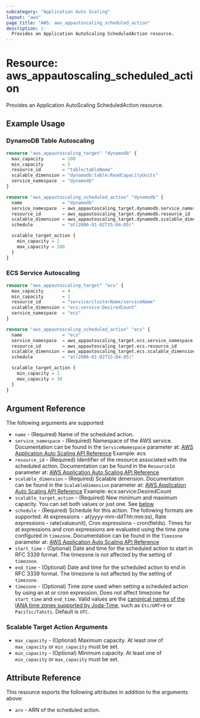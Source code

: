 ```yaml
---
subcategory: "Application Auto Scaling"
layout: "aws"
page_title: "AWS: aws_appautoscaling_scheduled_action"
description: |-
  Provides an Application AutoScaling ScheduledAction resource.
---
```


# Resource: aws_appautoscaling_scheduled_action

Provides an Application AutoScaling ScheduledAction resource.

## Example Usage

### DynamoDB Table Autoscaling

```terraform
resource "aws_appautoscaling_target" "dynamodb" {
  max_capacity       = 100
  min_capacity       = 5
  resource_id        = "table/tableName"
  scalable_dimension = "dynamodb:table:ReadCapacityUnits"
  service_namespace  = "dynamodb"
}

resource "aws_appautoscaling_scheduled_action" "dynamodb" {
  name               = "dynamodb"
  service_namespace  = aws_appautoscaling_target.dynamodb.service_namespace
  resource_id        = aws_appautoscaling_target.dynamodb.resource_id
  scalable_dimension = aws_appautoscaling_target.dynamodb.scalable_dimension
  schedule           = "at(2006-01-02T15:04:05)"

  scalable_target_action {
    min_capacity = 1
    max_capacity = 200
  }
}
```

### ECS Service Autoscaling

```terraform
resource "aws_appautoscaling_target" "ecs" {
  max_capacity       = 4
  min_capacity       = 1
  resource_id        = "service/clusterName/serviceName"
  scalable_dimension = "ecs:service:DesiredCount"
  service_namespace  = "ecs"
}

resource "aws_appautoscaling_scheduled_action" "ecs" {
  name               = "ecs"
  service_namespace  = aws_appautoscaling_target.ecs.service_namespace
  resource_id        = aws_appautoscaling_target.ecs.resource_id
  scalable_dimension = aws_appautoscaling_target.ecs.scalable_dimension
  schedule           = "at(2006-01-02T15:04:05)"

  scalable_target_action {
    min_capacity = 1
    max_capacity = 10
  }
}
```

## Argument Reference

The following arguments are supported:

* `name` - (Required) Name of the scheduled action.
* `service_namespace` - (Required) Namespace of the AWS service. Documentation can be found in the `ServiceNamespace` parameter at: [AWS Application Auto Scaling API Reference](https://docs.aws.amazon.com/autoscaling/application/APIReference/API_PutScheduledAction.html) Example: ecs
* `resource_id` - (Required) Identifier of the resource associated with the scheduled action. Documentation can be found in the `ResourceId` parameter at: [AWS Application Auto Scaling API Reference](https://docs.aws.amazon.com/autoscaling/application/APIReference/API_PutScheduledAction.html)
* `scalable_dimension` - (Required) Scalable dimension. Documentation can be found in the `ScalableDimension` parameter at: [AWS Application Auto Scaling API Reference](https://docs.aws.amazon.com/autoscaling/application/APIReference/API_PutScheduledAction.html) Example: ecs:service:DesiredCount
* `scalable_target_action` - (Required) New minimum and maximum capacity. You can set both values or just one. See [below](#scalable-target-action-arguments)
* `schedule` - (Required) Schedule for this action. The following formats are supported: At expressions - at(yyyy-mm-ddThh:mm:ss), Rate expressions - rate(valueunit), Cron expressions - cron(fields). Times for at expressions and cron expressions are evaluated using the time zone configured in `timezone`. Documentation can be found in the `Timezone` parameter at: [AWS Application Auto Scaling API Reference](https://docs.aws.amazon.com/autoscaling/application/APIReference/API_PutScheduledAction.html)
* `start_time` - (Optional) Date and time for the scheduled action to start in RFC 3339 format. The timezone is not affected by the setting of `timezone`.
* `end_time` - (Optional) Date and time for the scheduled action to end in RFC 3339 format. The timezone is not affected by the setting of `timezone`.
* `timezone` - (Optional) Time zone used when setting a scheduled action by using an at or cron expression. Does not affect timezone for `start_time` and `end_time`. Valid values are the [canonical names of the IANA time zones supported by Joda-Time](https://www.joda.org/joda-time/timezones.html), such as `Etc/GMT+9` or `Pacific/Tahiti`. Default is `UTC`.

### Scalable Target Action Arguments

* `max_capacity` - (Optional) Maximum capacity. At least one of `max_capacity` or `min_capacity` must be set.
* `min_capacity` - (Optional) Minimum capacity. At least one of `min_capacity` or `max_capacity` must be set.

## Attribute Reference

This resource exports the following attributes in addition to the arguments above:

* `arn` - ARN of the scheduled action.
